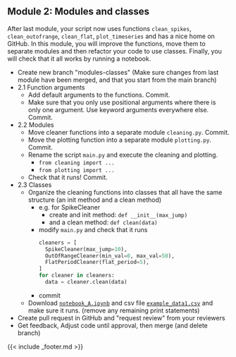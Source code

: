 ## Module 2: Modules and classes

After last module, your script now uses functions `clean_spikes`, `clean_outofrange`, `clean_flat`, `plot_timeseries` and has a nice home on GitHub. In this module, you will improve the functions, move them to separate modules and then refactor your code to use classes. Finally, you will check that it all works by running a notebook.  

- Create new branch "modules-classes" (Make sure changes from last module have been merged, and that you start from the main branch)
- 2.1 Function arguments
    - Add default arguments to the functions. Commit.
    - Make sure that you only use positional arguments where there is only one argument. Use keyword arguments everywhere else. Commit.
- 2.2 Modules
    - Move cleaner functions into a separate module `cleaning.py`. Commit.
    - Move the plotting function into a separate module `plotting.py`. Commit.
    - Rename the script `main.py` and execute the cleaning and plotting.
        - `from cleaning import ...`
        - `from plotting import ...`
    - Check that it runs! Commit. 
- 2.3 Classes
    - Organize the cleaning functions into classes that all have the same structure (an init method and a clean method)
        - e.g. for SpikeCleaner
            - create and init method: `def __init__(max_jump)`
            - and a clean method: `def clean(data)`
        - modify `main.py` and check that it runs
            ```python
            cleaners = [
              SpikeCleaner(max_jump=10),
              OutOfRangeCleaner(min_val=0, max_val=50),
              FlatPeriodCleaner(flat_period=5),
            ]
            for cleaner in cleaners:
              data = cleaner.clean(data)
            ```
        - commit
    - Download [`notebook_A.ipynb`](notebook_A.ipynb) and csv file [`example_data1.csv`](example_data1.csv) and make sure it runs. (remove any remaining print statements)
- Create pull request in GitHub and "request review" from your reviewers
- Get feedback, Adjust code until approval, then merge (and delete branch)

{{< include _footer.md >}}